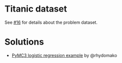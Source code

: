 # Titanic dataset

See [#16](https://github.com/suhailshergill/ProPL-meetup/issues/16) for details about the problem dataset.

# Solutions

- [PyMC3 logistic regression example](./rhydomako) by @rhydomako

